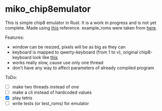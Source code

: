# miko_chip8emulator
This is simple chip8 emulator in Rust. It is a work in progress and is not yet complete.
Made using [this](http://devernay.free.fr/hacks/chip8/C8TECH10.HTM) reference. 
example_roms were taken from [here](https://github.com/kripod/chip8-roms/tree/master).

Features:
- window can be resized, pixels will be as big as they can
- keyboard is mapped to qwerty-keyboard (from 1 to v), original chip8-keyboard look like [this](http://devernay.free.fr/hacks/chip8/C8TECH10.HTM#:~:text=8-,9,-E)
- works really slow, cause use only one thread
- don't have any way to affect parameters of already compiled program

ToDo:
- [ ] make two threads instead of one
- [ ] make a cli instead of hardcoded values
- [x] play tetris 
- [ ] write tests (or test_roms) for emulator